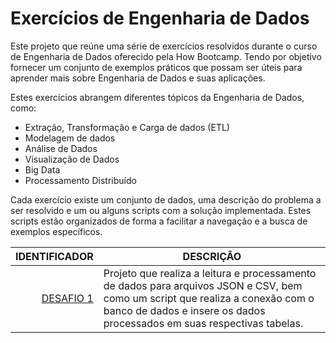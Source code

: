 # Exercícios de Engenharia de Dados

Este projeto que reúne uma série de exercícios resolvidos durante o curso de Engenharia de Dados oferecido pela How Bootcamp. Tendo por objetivo fornecer um conjunto de exemplos práticos que possam ser úteis para aprender mais sobre Engenharia de Dados e suas aplicações.

Estes exercícios abrangem diferentes tópicos da Engenharia de Dados, como:

- Extração, Transformação e Carga de dados (ETL)
- Modelagem de dados
- Análise de Dados
- Visualização de Dados
- Big Data
- Processamento Distribuído

Cada exercício existe um conjunto de dados, uma descrição do problema a ser resolvido e um ou alguns scripts com a solução implementada. Estes scripts estão organizados de forma a facilitar a navegação e a busca de exemplos específicos.


| IDENTIFICADOR | DESCRIÇÃO |
|--------------:|-----------|
| [DESAFIO 1](https://github.com/eliza-wollinger/data_engineering/tree/main/desafio-1) | Projeto que realiza a leitura e processamento de dados para arquivos JSON e CSV, bem como um script que realiza a conexão com o banco de dados e insere os dados processados em suas respectivas tabelas. |


